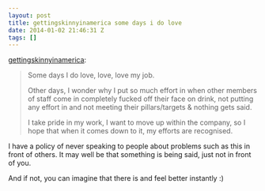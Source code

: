 ```yaml
---
layout: post
title: gettingskinnyinamerica some days i do love
date: 2014-01-02 21:46:31 Z
tags: []
---
```

[gettingskinnyinamerica](http://gettingskinnyinamerica.tumblr.com/post/72003589677/some-days-i-do-love-love-love-my-job-other):

> Some days I do love, love, love my job.
> 
> Other days, I wonder why I put so much effort in when other members of staff come in completely fucked off their face on drink, not putting any effort in and not meeting their pillars/targets & nothing gets said.
> 
> I take pride in my work, I want to move up within the company, so I hope that when it comes down to it, my efforts are recognised.

I have a policy of never speaking to people about problems such as this in front of others. It may well be that something is being said, just not in front of you.

And if not, you can imagine that there is and feel better instantly :)
